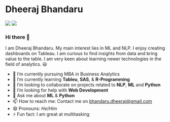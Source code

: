 # Dheeraj Bhandaru 
[![](https://github.com/arpit-dwivedi/arpit-dwivedi.github.io/raw/master/assets/img/Webp.net-resizeimage.png)](https://www.linkedin.com/in/dheerajbhandaru/)
[![](https://github.com/arpit-dwivedi/arpit-dwivedi/raw/master/kaggle.png)](https://www.kaggle.com/castiger)
### Hi there 👋

I am Dheeraj Bhandaru. My main interest lies in ML and NLP. I enjoy creating dashboards on Tableau. I am curious to find insights from data and bring value to the table. I am very keen about learning newer technologies in the field of analytics. :smiley:                  

- 🔭 I’m currently pursuing MBA in Business Analytics
- 🌱 I’m currently learning **Tableu**, **SAS**, & **R-Programming** 
- 👯 I’m looking to collaborate on projects related to **NLP**, **ML** and **Python**
- 🤔 I’m looking for help with **Web Development**
- 💬 Ask me about **ML** & **Python**
- 📫 How to reach me: Contact me on bhandaru.dheeraj@gmail.com
- 😄 Pronouns: *He*/*Him*
- ⚡ Fun fact: I am great at multitasking
